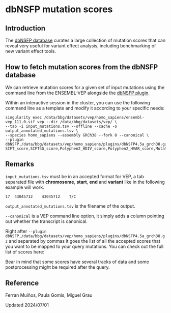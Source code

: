 
# dbNSFP mutation scores

## Introduction

The [dbNSFP database](https://sites.google.com/site/jpopgen/dbNSFP) curates a large collection of mutation scores that can reveal very useful
for variant effect analysis, including benchmarking of new variant effect tools.

## How to fetch mutation scores from the dbNSFP database

We can retrieve mutation scores for a given set of input mutations using the command line from the ENSEMBL-VEP alongside the [dbNSFP plugin](https://www.ensembl.org/info/docs/tools/vep/script/vep_plugins.html#dbnsfp).

Within an interactive session in the cluster, you can use the following command line as a template and modify it according to your specific needs:

```
singularity exec /data/bbg/datasets/vep/homo_sapiens/ensembl-vep_111.0.sif vep --dir /data/bbg/datasets/vep/ \
--tab -i input_mutations.tsv --offline --cache -o output_annotated_mutations.tsv \
--species homo_sapiens --assembly GRCh38 --fork 8 --canonical \
--plugin dbNSFP,/data/bbg/datasets/vep/homo_sapiens/plugins/dbNSFP4.5a_grch38.gz,\
SIFT_score,SIFT4G_score,Polyphen2_HDIV_score,Polyphen2_HVAR_score,MutationAssessor_score,FATHMM_score,MetaLR_score,MetaRNN_score,CADD_raw,VEST4_score,PROVEAN_score,REVEL_score,ESM1b_score,EVE_score,AlphaMissense_score,phyloP100way_vertebrate,phyloP470way_mammalian,phyloP17way_primate
```

## Remarks

`input_mutations.tsv` must be in an accepted format for VEP, a tab separated file with **chromosome**, **start**, **end** and **variant** like in the following example will work.

```
17  43045712    43045712    T/C
```

`output_annotated_mutations.tsv` is the filename of the output.

`--canonical` is a VEP command line option, it simply adds a column pointing out whether the transcript is canonical.

Right after `--plugin dbNSFP,/data/bbg/datasets/vep/homo_sapiens/plugins/dbNSFP4.5a_grch38.gz` and separated by commas it goes the list of all the accepted scores that you want to be mapped to your query mutations. You can check out the full list of scores here:

Bear in mind that some scores have several tracks of data and some postprocessing might be required after the query.


## Reference
Ferran Muiños, 
Paula Gomis, 
Miguel Grau

Updated 2024/07/01
